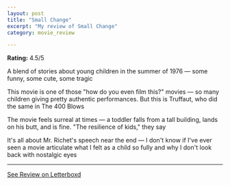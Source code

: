 ```yaml
---
layout: post
title: "Small Change"
excerpt: "My review of Small Change"
category: movie_review

---
```


**Rating:** 4.5/5

A blend of stories about young children in the summer of 1976 — some funny, some cute, some tragic

This movie is one of those "how do you even film this?" movies — so many children giving pretty authentic performances. But this is Truffaut, who did the same in The 400 Blows

The movie feels surreal at times — a toddler falls from a tall building, lands on his butt, and is fine. "The resilience of kids," they say

It's all about Mr. Richet's speech near the end — I don't know if I've ever seen a movie articulate what I felt as a child so fully and why I don't look back with nostalgic eyes

<hr>

[See Review on Letterboxd](https://boxd.it/4F5u99)
